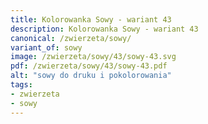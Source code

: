 ```yaml
---
title: Kolorowanka Sowy - wariant 43
description: Kolorowanka Sowy - wariant 43
canonical: /zwierzeta/sowy/
variant_of: sowy
image: /zwierzeta/sowy/43/sowy-43.svg
pdf: /zwierzeta/sowy/43/sowy-43.pdf
alt: "sowy do druku i pokolorowania"
tags:
- zwierzeta
- sowy
---
```

